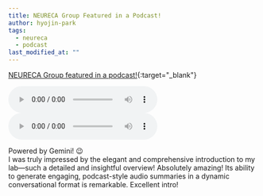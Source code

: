 ```yaml
---
title: NEURECA Group Featured in a Podcast!
author: hyojin-park
tags:
  - neureca
  - podcast
last_modified_at: ""
---
```


[NEURECA Group featured in a podcast!](https://notebooklm.google.com/notebook/ed8af334-6baf-4f64-9530-138f5fed01a6/audio){:target="_blank"}

<audio controls>
  <source src="https://www.dropbox.com/scl/fi/i5tfp2dqb5my5ztmfrmga/NEURECA_-Neural-Communication-Research.wav?rlkey=ne0omwixv36ak32ccv1sslvh6&dl=0" type="audio/wav">
</audio>

<audio controls>
  <source src="images/audio/NEURECA_Research.mp3" type="audio/mpeg">
</audio>

Powered by Gemini! 😉 <br>
I was truly impressed by the elegant and comprehensive introduction to my lab—such a detailed and insightful overview! Absolutely amazing!
Its ability to generate engaging, podcast-style audio summaries in a dynamic conversational format is remarkable. Excellent intro!
